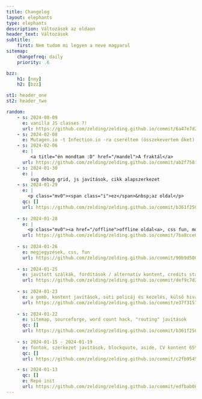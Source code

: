 ```yaml
---
title: Changelog
layout: elephants
type: elephants
description: Változások az oldaon
header_text: Változások
subtitle:
    first: Nem tudom mi legyen a neve magyarul
sitemap:
    changefreq: daily
    priority: .6

bzz: 
    h1: [nny]
    h2: [bzz]

st1: header_one
st2: header_two

random:
    - s: 2024-08-09
      e: vanilla JS classes ?!
      url: https://github.com/zelding/zelding.github.io/commit/6a47e7d21307293ed92d306be5e53829f184772c          
    - s: 2024-02-08
      e: Mutagen.io -t Infection.io -ra cseréltem (összekevertem őket) 
    - s: 2024-02-06
      e: |
         <a title="én mondtam :D" href="/mandel">A fraktál</a>
      url: https://github.com/zelding/zelding.github.io/commit/ab2f758fc5f5d9bc5e89c255c2dbabedf71a543a
    - s: 2024-01-30
      e: |
         svg debug grid, js javítások, cikk alapszerkezet
    - s: 2024-01-29
      e: |
        <p class="mv0"><span class="i">ez</span>&nbsp;az oldal</p>
      qc: []
      url: https://github.com/zelding/zelding.github.io/commit/b361f2501b0c4a3e60d5c886bb4e8c2daee986ef
      
    - s: 2024-01-28
      e: |
        <p class="mv0"><a href="/offline">offline oldal<a>, css fun, motivációs levelek, szerkezet javítások</p>
      url: https://github.com/zelding/zelding.github.io/commit/7ba8cce099d82c2b27699ff42d47cc5a7c14b8d1
          
    - s: 2024-01-26
      e: megjegyzések, css, fun
      url: https://github.com/zelding/zelding.github.io/commit/90b9d5002e068ca565960d7f8455e81a87496c19
          
    - s: 2024-01-25
      e: javított szálkák, fordítások / alternatív kontent, credits start
      url: https://github.com/zelding/zelding.github.io/commit/def9c7d242e3005e323a05817e85d5934696449a
      
    - s: 2024-01-23
      e: a gomb, kontent javítások, süti policáj és kezelés, külső hivatkozások takarítása
      url: https://github.com/zelding/zelding.github.io/commit/e37f3157954d782825b1f1ce195257eef6ee4c5a
          
    - s: 2024-01-22
      e: sitemap, sourceforge, word count hack, "routing" javítások
      qc: []
      url: https://github.com/zelding/zelding.github.io/commit/b361f2501b0c4a3e60d5c886bb4e8c2daee986ef
      
    - s: 2024-01-15 - 2024-01-19
      e: fontok, szerkezet javítások, blockquote, aside, CV kontent 65%
      qc: []
      url: https://github.com/zelding/zelding.github.io/commit/c2fb9545db41242def4a70711ede047ea49cc685

    - s: 2024-01-13
      qc: []
      e: Repó init
      url: https://github.com/zelding/zelding.github.io/commit/edfbab08cf4e737907d40759e1972a09bd29ede9
---
```

